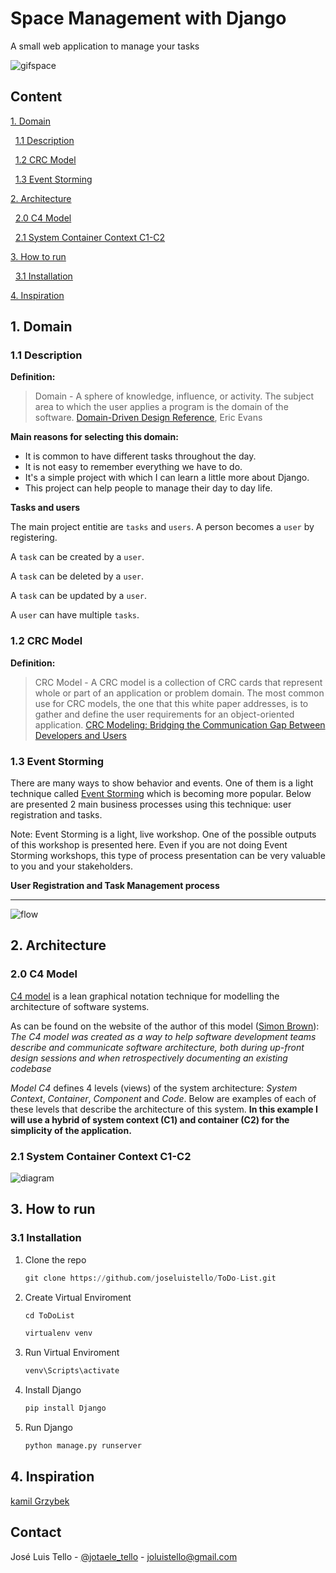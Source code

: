 # Space Management with Django

A small web application to manage your tasks

![gifspace](https://user-images.githubusercontent.com/65988061/136683114-bddefaf3-73ab-4892-be69-ed0f3835050a.gif)

## Content

[1. Domain](#1-Domain)

&nbsp;&nbsp;[1.1 Description](#11-description)

&nbsp;&nbsp;[1.2 CRC Model](#12-CRC-Model)

&nbsp;&nbsp;[1.3 Event Storming](#13-Event-Storming)

[2. Architecture](#2-Architecture)

&nbsp;&nbsp;[2.0 C4 Model](#20-C4-model)

&nbsp;&nbsp;[2.1 System Container Context C1-C2](#21-System-container-context-c1-c2)

[3. How to run](#3-How-to-run)

&nbsp;&nbsp;[3.1 Installation](#31-installation)

[4. Inspiration](#4-inspiration)

## 1. Domain

### 1.1 Description

**Definition:**

> Domain - A sphere of knowledge, influence, or activity. The subject area to which the user applies a program is the domain of the software. [Domain-Driven Design Reference](http://domainlanguage.com/ddd/reference/), Eric Evans

**Main reasons for selecting this domain:**

- It is common to have different tasks throughout the day.
- It is not easy to remember everything we have to do.
- It's a simple project with which I can learn a little more about Django.
- This project can help people to manage their day to day life.

**Tasks and users**

The main project entitie are `tasks` and `users`. A person becomes a `user` by registering.

A `task` can be created by a `user`.

A `task` can be deleted by a `user`.

A `task` can be updated by a `user`.

A `user` can have multiple `tasks`.

### 1.2 CRC Model

**Definition:**

> CRC Model - A CRC model is a collection of CRC cards that represent whole or part of an application or problem domain. The most common use for CRC models, the one that this white paper addresses, is to gather and define the user requirements for an object-oriented application. [CRC Modeling: Bridging the Communication Gap Between Developers and Users](http://www.uml.org.cn/umlapplication/pdf/crcmodeling.pdf)

### 1.3 Event Storming

There are many ways to show behavior and events. One of them is a light technique called [Event Storming](https://www.eventstorming.com/) which is becoming more popular. Below are presented 2 main business processes using this technique: user registration and tasks.

Note: Event Storming is a light, live workshop. One of the possible outputs of this workshop is presented here. Even if you are not doing Event Storming workshops, this type of process presentation can be very valuable to you and your stakeholders.

**User Registration and Task Management process**

------

![flow](https://user-images.githubusercontent.com/65988061/136731759-72ad429f-3322-4404-a046-eec27e5ededf.png)


## 2. Architecture

### 2.0 C4 Model

[C4 model](https://c4model.com/) is a lean graphical notation technique for modelling the architecture of software systems. <br>

As can be found on the website of the author of this model ([Simon Brown](https://simonbrown.je/)): *The C4 model was created as a way to help software development teams describe and communicate software architecture, both during up-front design sessions and when retrospectively documenting an existing codebase* <br>

*Model C4* defines 4 levels (views) of the system architecture: *System Context*, *Container*, *Component* and *Code*. Below are examples of each of these levels that describe the architecture of this system. **In this example I will use a hybrid of system context (C1) and container (C2) for the simplicity of the application.** <br>

### 2.1 System Container Context C1-C2

![diagram](https://user-images.githubusercontent.com/65988061/136727370-8d2ad1f9-ad6b-4afe-94ac-c4258dd66540.png)

## 3. How to run

### 3.1 Installation

1. Clone the repo
   ```py
   git clone https://github.com/joseluistello/ToDo-List.git
   ```

2. Create Virtual Enviroment
   ```py
   cd ToDoList
   ```
   ```py
   virtualenv venv
   ```
   
3. Run Virtual Enviroment
   ```py
   venv\Scripts\activate
   ```
   
4. Install Django
   ```py
   pip install Django
   ```

5. Run Django 
   ```py
   python manage.py runserver
   ```


## 4. Inspiration

[kamil Grzybek](https://github.com/kgrzybek/modular-monolith-with-ddd)


<!-- CONTACT -->
## Contact

José Luis Tello - [@jotaele_tello](https://twitter.com/jotaele_tello) - joluistello@gmail.com
